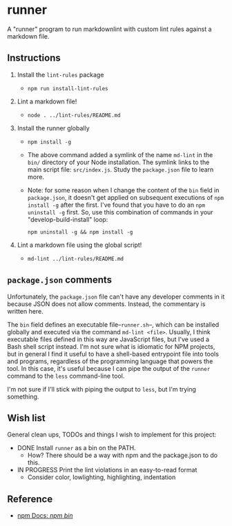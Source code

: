 # runner

A "runner" program to run markdownlint with custom lint rules against a markdown file.

## Instructions

1. Install the `lint-rules` package
   *  `npm run install-lint-rules`
1. Lint a markdown file!
   *  `node . ../lint-rules/README.md`
1. Install the runner globally
   *  `npm install -g`
   *  The above command added a symlink of the name `md-lint` in the `bin/` directory of your Node installation. The symlink
      links to the main script file: `src/index.js`. Study the `package.json` file to learn more.
   *  Note: for some reason when I change the content of the `bin` field in `package.json`, it doesn't get applied on
      subsequent executions of `npm install -g` after the first. I've found that you have to do an `npm uninstall -g` first.
      So, use this combination of commands in your "develop-build-install" loop:
      
      ```shell
      npm uninstall -g && npm install -g
      ```
   
1. Lint a markdown file using the global script!
   *  `md-lint ../lint-rules/README.md`
   
## `package.json` comments

Unfortunately, the `package.json` file can't have any developer comments in it because JSON does not allow comments. Instead,
the commentary is written here.

The `bin` field defines an executable file–`runner.sh`–, which can be installed globally and executed via the command `md-lint <file>`.
Usually, I think executable files defined in this way are JavaScript files, but I've used a Bash shell script instead. I'm
not sure what is idiomatic for NPM projects, but in general I find it useful to have a shell-based entrypoint file into
tools and programs, regardless of the programming language that powers the tool. In this case, it's useful because I can
pipe the output of the `runner` command to the `less` command-line tool.

I'm not sure if I'll stick with piping the output to `less`, but I'm trying something.

## Wish list

General clean ups, TODOs and things I wish to implement for this project:

*  DONE Install `runner` as a bin on the PATH.
   *  How? There should be a way with npm and the package.json to do this.
*  IN PROGRESS Print the lint violations in an easy-to-read format
   * Consider color, lowlighting, highlighting, indentation

## Reference

*  [npm Docs: *npm bin*](https://docs.npmjs.com/cli/v7/configuring-npm/package-json#bin)
